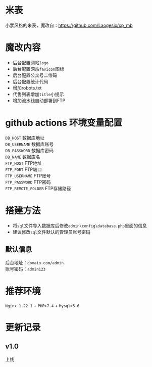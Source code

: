 # 米表
小票风格的米表，魔改自：https://github.com/Laogesix/xp_mb

# 魔改内容
- 后台配置网站```logo```
- 后台配置网站```favicon```图标
- 后台配置公众号二维码
- 后台配置统计代码
- 增加robots.txt
- 代售列表增加```title```小提示
- 增加流水线自动部署到FTP

# github actions 环境变量配置
```DB_HOST``` 数据库地址  
```DB_USERNAME``` 数据库账号  
```DB_PASSWORD``` 数据库密码  
```DB_NAME``` 数据库名  
```FTP_HOST``` FTP地址  
```FTP_PORT``` FTP端口  
```FTP_USERNAME``` FTP账号  
```FTP_PASSWORD``` FTP密码  
```FTP_REMOTE_FOLDER``` FTP存储路径

# 搭建方法
- 将```sql```文件导入数据库后修改```admin\config\database.php```里面的信息
- 建议修改```sql```文件默认的管理员账号密码

## 默认信息
后台地址：```domain.com/admin```  
账号密码：```admin123```

# 推荐环境
```Nginx 1.22.1``` + ```PHP>7.4``` + ```Mysql>5.6```

# 更新记录
## v1.0
上线
